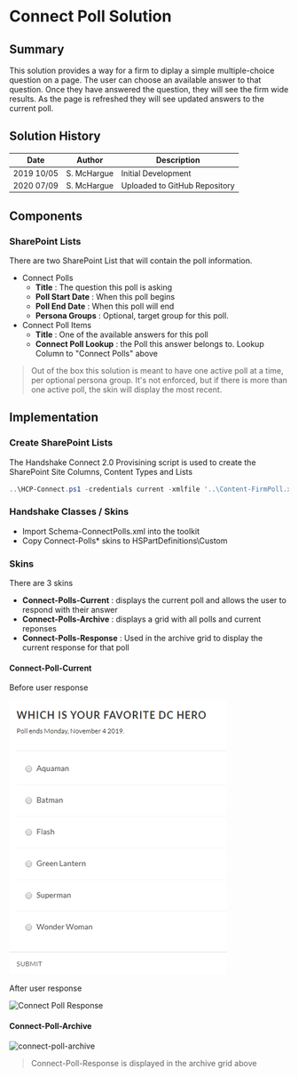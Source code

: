 # Connect Poll Solution

## Summary 
This solution provides a way for a firm to diplay a simple multiple-choice question on a page. The user can choose an available answer to that question.  Once they have answered the question, they will see the firm wide results.  As the page is refreshed they will see updated answers to the current poll. 

## Solution History
| Date | Author | Description |
| -------- | ------- | ------------------------ |
| 2019 10/05 | S. McHargue | Initial Development |
| 2020 07/09 | S. McHargue | Uploaded to GitHub Repository |

## Components 

### SharePoint Lists
There are two SharePoint List that will contain the poll information. 
- Connect Polls 
    - **Title** : The question this poll is asking
    - **Poll Start Date** : When this poll begins
    - **Poll End Date** : When this poll will end
    - **Persona Groups** : Optional, target group for this poll. 
- Connect Poll Items
    - **Title** : One of the available answers for this poll
    - **Connect Poll Lookup** : the Poll this answer belongs to. Lookup Column to "Connect Polls" above 

> Out of the box this solution is meant to have one active poll at a time, per optional persona group.  It's not enforced, but if there is more than one active poll, the skin will display the most recent. 

## Implementation

### Create SharePoint Lists
The Handshake Connect 2.0 Provisining script is used to create the SharePoint Site Columns, Content Types and Lists

```powershell 
..\HCP-Connect.ps1 -credentials current -xmlfile '..\Content-FirmPoll.xml' -CreateSiteColumns -CreateContentTypes  -CreateLists
```

### Handshake Classes / Skins
- Import Schema-ConnectPolls.xml into the toolkit 
- Copy Connect-Polls* skins to HSPartDefinitions\Custom

### Skins
There are 3 skins
-   **Connect-Polls-Current** : displays the current poll and allows the user to respond with their answer
-   **Connect-Polls-Archive** : displays a grid with all polls and current reponses
-   **Connect-Polls-Response** : Used in the archive grid to display the current response for that poll

#### Connect-Poll-Current

Before user response

![Current Poll](images/connect-poll-current-0.png?raw=true)

After user response

![Connect Poll Response](/../master/images/connect-poll-current-1.png?raw=true)

#### Connect-Poll-Archive

![connect-poll-archive](blob/master/images/connect-poll-archive.png)

> Connect-Poll-Response is displayed in the archive grid above 
